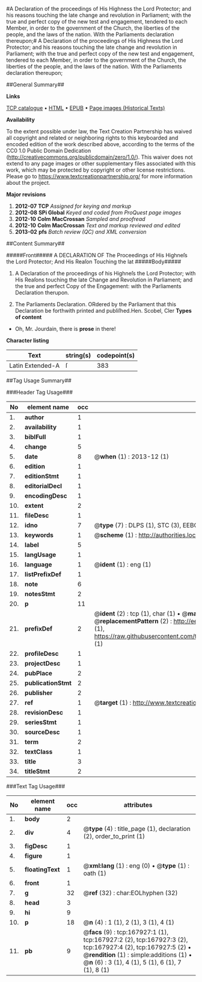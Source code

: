 #A Declaration of the proceedings of His Highness the Lord Protector; and his reasons touching the late change and revolution in Parliament; with the true and perfect copy of the new test and engagement, tendered to each Member, in order to the government of the Church, the liberties of the people, and the laws of the nation. With the Parliaments declaration thereupon;#
A Declaration of the proceedings of His Highness the Lord Protector; and his reasons touching the late change and revolution in Parliament; with the true and perfect copy of the new test and engagement, tendered to each Member, in order to the government of the Church, the liberties of the people, and the laws of the nation. With the Parliaments declaration thereupon;

##General Summary##

**Links**

[TCP catalogue](http://www.ota.ox.ac.uk/tcp/)  • 
[HTML](http://tei.it.ox.ac.uk/tcp/Texts-HTML/free/A82/A82220.html)  • 
[EPUB](http://tei.it.ox.ac.uk/tcp/Texts-EPUB/free/A82/A82220.epub) • 
[Page images (Historical Texts)](https://historicaltexts.jisc.ac.uk/eebo-99866648e)

**Availability**

To the extent possible under law, the Text Creation Partnership has waived all copyright and related or neighboring rights to this keyboarded and encoded edition of the work described above, according to the terms of the CC0 1.0 Public Domain Dedication (http://creativecommons.org/publicdomain/zero/1.0/). This waiver does not extend to any page images or other supplementary files associated with this work, which may be protected by copyright or other license restrictions. Please go to https://www.textcreationpartnership.org/ for more information about the project.

**Major revisions**

1. __2012-07__ __TCP__ *Assigned for keying and markup*
1. __2012-08__ __SPi Global__ *Keyed and coded from ProQuest page images*
1. __2012-10__ __Colm MacCrossan__ *Sampled and proofread*
1. __2012-10__ __Colm MacCrossan__ *Text and markup reviewed and edited*
1. __2013-02__ __pfs__ *Batch review (QC) and XML conversion*

##Content Summary##

#####Front#####
A DECLARATION OF The Proceedings of His Highneſs the Lord Protector; And His Reaſon Touching the lat
#####Body#####

1. A Declaration of the proceedings of his Highneſs the Lord Protector; with His Reaſons touching the late Change and Revolution in Parliament; and the true and perfect Copy of the Engagement: with the Parliaments Declaration therupon.

1. The Parliaments Declaration.
ORdered by the Parliament that this Declaration be forthwith printed and publiſhed.Hen. Scobel, Cler
**Types of content**

  * Oh, Mr. Jourdain, there is **prose** in there!

**Character listing**


|Text|string(s)|codepoint(s)|
|---|---|---|
|Latin Extended-A|ſ|383|

##Tag Usage Summary##

###Header Tag Usage###

|No|element name|occ|attributes|
|---|---|---|---|
|1.|__author__|1||
|2.|__availability__|1||
|3.|__biblFull__|1||
|4.|__change__|5||
|5.|__date__|8| @__when__ (1) : 2013-12 (1)|
|6.|__edition__|1||
|7.|__editionStmt__|1||
|8.|__editorialDecl__|1||
|9.|__encodingDesc__|1||
|10.|__extent__|2||
|11.|__fileDesc__|1||
|12.|__idno__|7| @__type__ (7) : DLPS (1), STC (3), EEBO-CITATION (1), PROQUEST (1), VID (1)|
|13.|__keywords__|1| @__scheme__ (1) : http://authorities.loc.gov/ (1)|
|14.|__label__|5||
|15.|__langUsage__|1||
|16.|__language__|1| @__ident__ (1) : eng (1)|
|17.|__listPrefixDef__|1||
|18.|__note__|6||
|19.|__notesStmt__|2||
|20.|__p__|11||
|21.|__prefixDef__|2| @__ident__ (2) : tcp (1), char (1)  •  @__matchPattern__ (2) : ([0-9\-]+):([0-9IVX]+) (1), (.+) (1)  •  @__replacementPattern__ (2) : http://eebo.chadwyck.com/downloadtiff?vid=$1&page=$2 (1), https://raw.githubusercontent.com/textcreationpartnership/Texts/master/tcpchars.xml#$1 (1)|
|22.|__profileDesc__|1||
|23.|__projectDesc__|1||
|24.|__pubPlace__|2||
|25.|__publicationStmt__|2||
|26.|__publisher__|2||
|27.|__ref__|1| @__target__ (1) : http://www.textcreationpartnership.org/docs/. (1)|
|28.|__revisionDesc__|1||
|29.|__seriesStmt__|1||
|30.|__sourceDesc__|1||
|31.|__term__|2||
|32.|__textClass__|1||
|33.|__title__|3||
|34.|__titleStmt__|2||


###Text Tag Usage###

|No|element name|occ|attributes|
|---|---|---|---|
|1.|__body__|2||
|2.|__div__|4| @__type__ (4) : title_page (1), declaration (2), order_to_print (1)|
|3.|__figDesc__|1||
|4.|__figure__|1||
|5.|__floatingText__|1| @__xml:lang__ (1) : eng (0)  •  @__type__ (1) : oath (1)|
|6.|__front__|1||
|7.|__g__|32| @__ref__ (32) : char:EOLhyphen (32)|
|8.|__head__|3||
|9.|__hi__|9||
|10.|__p__|18| @__n__ (4) : 1 (1), 2 (1), 3 (1), 4 (1)|
|11.|__pb__|9| @__facs__ (9) : tcp:167927:1 (1), tcp:167927:2 (2), tcp:167927:3 (2), tcp:167927:4 (2), tcp:167927:5 (2)  •  @__rendition__ (1) : simple:additions (1)  •  @__n__ (6) : 3 (1), 4 (1), 5 (1), 6 (1), 7 (1), 8 (1)|
